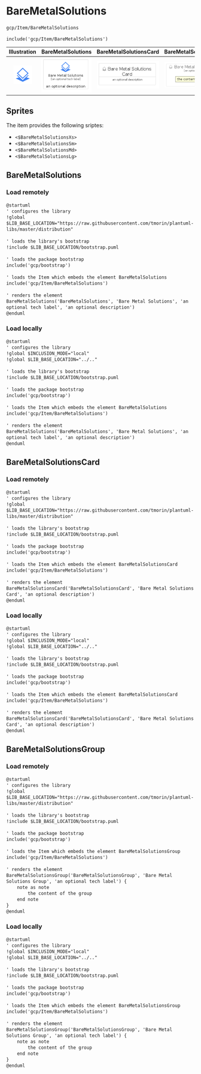 # BareMetalSolutions


```text
gcp/Item/BareMetalSolutions
```

```text
include('gcp/Item/BareMetalSolutions')
```



| Illustration | BareMetalSolutions | BareMetalSolutionsCard | BareMetalSolutionsGroup |
| :---: | :---: | :---: | :---: |
| ![illustration for Illustration](../../gcp/Item/BareMetalSolutions.png) | ![illustration for BareMetalSolutions](../../gcp/Item/BareMetalSolutions.Local.png) | ![illustration for BareMetalSolutionsCard](../../gcp/Item/BareMetalSolutionsCard.Local.png) | ![illustration for BareMetalSolutionsGroup](../../gcp/Item/BareMetalSolutionsGroup.Local.png) |



## Sprites
The item provides the following sriptes:

- `<$BareMetalSolutionsXs>`
- `<$BareMetalSolutionsSm>`
- `<$BareMetalSolutionsMd>`
- `<$BareMetalSolutionsLg>`





## BareMetalSolutions

### Load remotely
```plantuml
@startuml
' configures the library
!global $LIB_BASE_LOCATION="https://raw.githubusercontent.com/tmorin/plantuml-libs/master/distribution"

' loads the library's bootstrap
!include $LIB_BASE_LOCATION/bootstrap.puml

' loads the package bootstrap
include('gcp/bootstrap')

' loads the Item which embeds the element BareMetalSolutions
include('gcp/Item/BareMetalSolutions')

' renders the element
BareMetalSolutions('BareMetalSolutions', 'Bare Metal Solutions', 'an optional tech label', 'an optional description')
@enduml
```

### Load locally
```plantuml
@startuml
' configures the library
!global $INCLUSION_MODE="local"
!global $LIB_BASE_LOCATION="../.."

' loads the library's bootstrap
!include $LIB_BASE_LOCATION/bootstrap.puml

' loads the package bootstrap
include('gcp/bootstrap')

' loads the Item which embeds the element BareMetalSolutions
include('gcp/Item/BareMetalSolutions')

' renders the element
BareMetalSolutions('BareMetalSolutions', 'Bare Metal Solutions', 'an optional tech label', 'an optional description')
@enduml
```

## BareMetalSolutionsCard

### Load remotely
```plantuml
@startuml
' configures the library
!global $LIB_BASE_LOCATION="https://raw.githubusercontent.com/tmorin/plantuml-libs/master/distribution"

' loads the library's bootstrap
!include $LIB_BASE_LOCATION/bootstrap.puml

' loads the package bootstrap
include('gcp/bootstrap')

' loads the Item which embeds the element BareMetalSolutionsCard
include('gcp/Item/BareMetalSolutions')

' renders the element
BareMetalSolutionsCard('BareMetalSolutionsCard', 'Bare Metal Solutions Card', 'an optional description')
@enduml
```

### Load locally
```plantuml
@startuml
' configures the library
!global $INCLUSION_MODE="local"
!global $LIB_BASE_LOCATION="../.."

' loads the library's bootstrap
!include $LIB_BASE_LOCATION/bootstrap.puml

' loads the package bootstrap
include('gcp/bootstrap')

' loads the Item which embeds the element BareMetalSolutionsCard
include('gcp/Item/BareMetalSolutions')

' renders the element
BareMetalSolutionsCard('BareMetalSolutionsCard', 'Bare Metal Solutions Card', 'an optional description')
@enduml
```

## BareMetalSolutionsGroup

### Load remotely
```plantuml
@startuml
' configures the library
!global $LIB_BASE_LOCATION="https://raw.githubusercontent.com/tmorin/plantuml-libs/master/distribution"

' loads the library's bootstrap
!include $LIB_BASE_LOCATION/bootstrap.puml

' loads the package bootstrap
include('gcp/bootstrap')

' loads the Item which embeds the element BareMetalSolutionsGroup
include('gcp/Item/BareMetalSolutions')

' renders the element
BareMetalSolutionsGroup('BareMetalSolutionsGroup', 'Bare Metal Solutions Group', 'an optional tech label') {
    note as note
        the content of the group
    end note
}
@enduml
```

### Load locally
```plantuml
@startuml
' configures the library
!global $INCLUSION_MODE="local"
!global $LIB_BASE_LOCATION="../.."

' loads the library's bootstrap
!include $LIB_BASE_LOCATION/bootstrap.puml

' loads the package bootstrap
include('gcp/bootstrap')

' loads the Item which embeds the element BareMetalSolutionsGroup
include('gcp/Item/BareMetalSolutions')

' renders the element
BareMetalSolutionsGroup('BareMetalSolutionsGroup', 'Bare Metal Solutions Group', 'an optional tech label') {
    note as note
        the content of the group
    end note
}
@enduml
```

